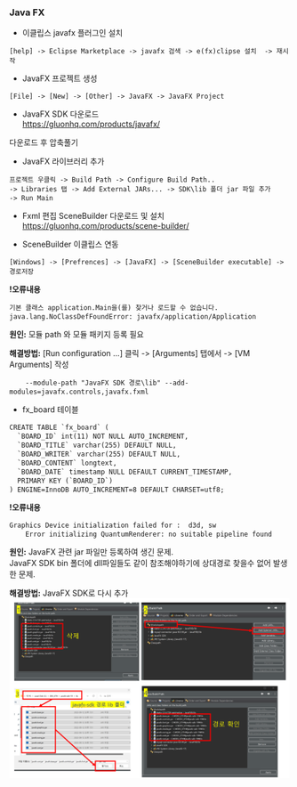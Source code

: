 ### Java FX

- 이클립스 javafx 플러그인 설치   
```
[help] -> Eclipse Marketplace -> javafx 검색 -> e(fx)clipse 설치  -> 재시작   
```
- JavaFX 프로젝트 생성   
```
[File] -> [New] -> [Other] -> JavaFX -> JavaFX Project   
```

- JavaFX SDK 다운로드   
https://gluonhq.com/products/javafx/

다운로드 후 압축풀기   

- JavaFX 라이브러리 추가   
```
프로젝트 우클릭 -> Build Path -> Configure Build Path..
-> Libraries 탭 -> Add External JARs... -> SDK\lib 폴더 jar 파일 추가
-> Run Main
```

- Fxml 편집 SceneBuilder 다운로드 및 설치   
https://gluonhq.com/products/scene-builder/

- SceneBuilder 이클립스 연동  
```
[Windows] -> [Prefrences] -> [JavaFX] -> [SceneBuilder executable] -> 경로저장
```


**!오류내용**
``` 
기본 클래스 application.Main을(를) 찾거나 로드할 수 없습니다.
java.lang.NoClassDefFoundError: javafx/application/Application
```
	
**원인:** 모듈 path 와 모듈 패키지 등록 필요

**해결방법:** 
	[Run configuration ...] 클릭 -> [Arguments] 탭에서 -> [VM Arguments] 작성   
```
	--module-path "JavaFX SDK 경로\lib" --add-modules=javafx.controls,javafx.fxml
```

- fx_board 테이블 
```
CREATE TABLE `fx_board` (
  `BOARD_ID` int(11) NOT NULL AUTO_INCREMENT,
  `BOARD_TITLE` varchar(255) DEFAULT NULL,
  `BOARD_WRITER` varchar(255) DEFAULT NULL,
  `BOARD_CONTENT` longtext,
  `BOARD_DATE` timestamp NULL DEFAULT CURRENT_TIMESTAMP,
  PRIMARY KEY (`BOARD_ID`)
) ENGINE=InnoDB AUTO_INCREMENT=8 DEFAULT CHARSET=utf8;

```



**!오류내용** 
```
Graphics Device initialization failed for :  d3d, sw   
	Error initializing QuantumRenderer: no suitable pipeline found   
```

**원인:** JavaFX 관련 jar 파일만 등록하여 생긴 문제.   
	JavaFX SDK bin 폴더에  dll파일들도 같이 참조해야하기에 상대경로 찾을수 없어 발생한 문제.   
	
**해결방법:** JavaFX SDK로 다시 추가      
![](javafx-error.png)

